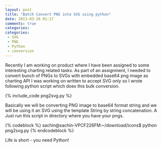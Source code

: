 ```yaml
---
layout: post
title: "Batch Convert PNG into SVG using python"
date: 2013-03-26 01:17
comments: true
categories:
categories:
 - SVG
 - PNG
 - Python
 - conversion
---
```


 Recently I am working on product where I have been assigned to some interesting charting related tasks. As part of an assignment, I needed to convert bunch of PNGs to SVGs with embedded base64 png image as charting API I was working on written to accept SVG only so I wrote following python script which does this bulk conversion.

{% include_code png2svg.py %}

 Basically we will be converting PNG image to base64 format string and we will be using it an SVG using the template String by string concatenation. A Just run this script in directory where you have your pngs.

{% codeblock %}
sachin@sachin-VPCF226FM:~/download/icons$ python png2svg.py
{% endcodeblock %}


Life is short - you need Python! 

